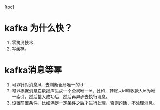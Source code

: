 [toc]



# kafka 为什么快？

1. 零拷贝技术
2. 写缓存。

# kafka消息等幂
1. 可以针对消息id，去判断全局唯一的id
2. 可以根据消息在数据库生成一个全局唯一id。比如，转账人id和收款人id为唯一索引，然后插入成功后，然后再异步去执行消息。
3. 设置前置条件，比如满足一定条件之后才进行处理，否则的话，不处理消息。

